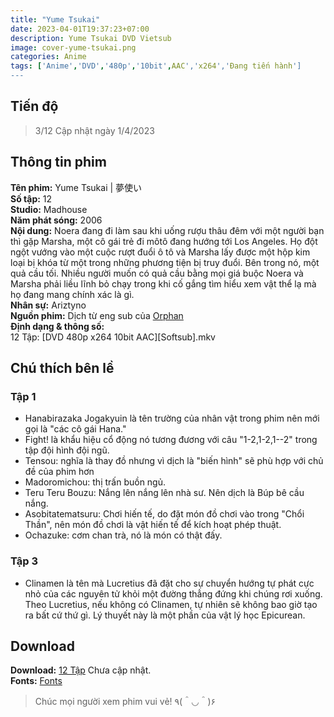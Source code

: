 ```yaml
---
title: "Yume Tsukai"
date: 2023-04-01T19:37:23+07:00
description: Yume Tsukai DVD Vietsub
image: cover-yume-tsukai.png
categories: Anime
tags: ['Anime','DVD','480p','10bit',AAC','x264','Đang tiến hành']
---
```

## Tiến độ   
> 3/12 Cập nhật ngày 1/4/2023   
## Thông tin phim   
**Tên phim:** Yume Tsukai | 夢使い   
**Số tập:** 12  
**Studio:** Madhouse   
**Năm phát sóng:** 2006   
**Nội dung:** Noera đang đi làm sau khi uống rượu thâu đêm với một người bạn thì gặp Marsha, một cô gái trẻ đi môtô đang hướng tới Los Angeles. Họ đột ngột vướng vào một cuộc rượt đuổi ô tô và Marsha lấy được một hộp kim loại bị khóa từ một trong những phương tiện bị truy đuổi. Bên trong nó, một quả cầu tối. Nhiều người muốn có quả cầu bằng mọi giá buộc Noera và Marsha phải liều lĩnh bỏ chạy trong khi cố gắng tìm hiểu xem vật thể lạ mà họ đang mang chính xác là gì.   
**Nhân sự:** Ariztyno   
**Nguồn phim:** Dịch từ eng sub của [Orphan](https://nyaa.si/view/860370)   
**Định dạng & thông số:**      
12 Tập: [DVD 480p x264 10bit AAC][Softsub].mkv   
## Chú thích bên lề
### Tập 1   
- Hanabirazaka Jogakyuin là tên trường của nhân vật trong phim nên mới gọi là "các cô gái Hana."   
- Fight! là khẩu hiệu cổ động nó tương đương với câu "1-2,1-2,1--2" trong tập đội hình đội ngũ.   
- Tensou: nghĩa là thay đồ nhưng vì dịch là "biến hình" sẽ phù hợp với chủ đề của phim hơn   
- Madoromichou: thị trấn buồn ngủ.   
- Teru Teru Bouzu: Nắng lên nắng lên nhà sư. Nên dịch là Búp bê cầu nắng.   
- Asobitatematsuru: Chơi hiến tế, do đặt món đồ chơi vào trong "Chổi Thần", nên món đồ chơi là vật hiến tế để kích hoạt phép thuật.   
- Ochazuke: cơm chan trà, nó là món có thật đấy.   
### Tập 3   
- Clinamen là tên mà Lucretius đã đặt cho sự chuyển hướng tự phát cực nhỏ của các nguyên tử khỏi một đường thẳng đứng khi chúng rơi xuống. Theo Lucretius, nếu không có Clinamen, tự nhiên sẽ không bao giờ tạo ra bất cứ thứ gì. Lý thuyết này là một phần của vật lý học Epicurean.   
## Download   
**Download:** [12 Tập](https://terabox.com/) Chưa cập nhật.   
**Fonts:** [Fonts](https://drive.google.com/drive/folders/1wMAKrmEmGwdhmbKR30JouurNBqGUrbnF?usp=share_link)
> Chúc mọi người xem phim vui vẻ! ٩(＾◡＾)۶
